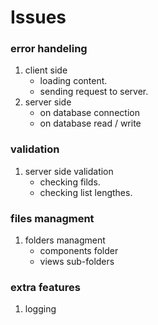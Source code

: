 # Issues
### error handeling
1. client side
    - loading content.
    + sending request to server.
2. server side
    - on database connection
    - on database read / write
### validation
1. server side validation
    + checking filds.
    + checking list lengthes.
### files managment
 1. folders managment 
    + components folder
    + views sub-folders
### extra features
1. logging

